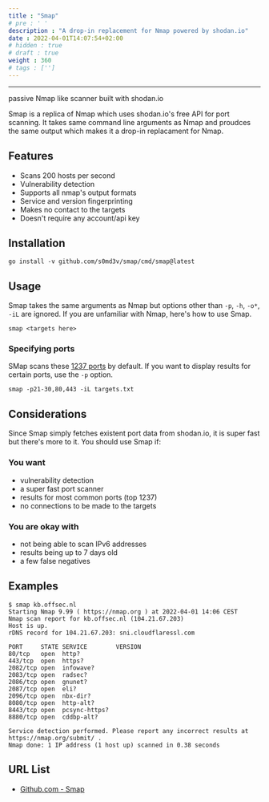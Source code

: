 ```yaml
---
title : "Smap"
# pre : ' '
description : "A drop-in replacement for Nmap powered by shodan.io"
date : 2022-04-01T14:07:54+02:00
# hidden : true
# draft : true
weight : 360
# tags : ['']
---
```


---

passive Nmap like scanner built with shodan.io

Smap is a replica of Nmap which uses shodan.io's free API for port scanning. It takes same command line arguments as Nmap and proudces the same output which makes it a drop-in replacament for Nmap.

## Features

- Scans 200 hosts per second
- Vulnerability detection
- Supports all nmap's output formats
- Service and version fingerprinting
- Makes no contact to the targets
- Doesn't require any account/api key

## Installation

```plain
go install -v github.com/s0md3v/smap/cmd/smap@latest
```

## Usage

Smap takes the same arguments as Nmap but options other than `-p`, `-h`, `-o*`, `-iL` are ignored. If you are unfamiliar with Nmap, here's how to use Smap.

```plain
smap <targets here>
```

### Specifying ports

SMap scans these [1237 ports](https://api.shodan.io/shodan/ports) by default. If you want to display results for certain ports, use the `-p` option.

```plain
smap -p21-30,80,443 -iL targets.txt
```

## Considerations

Since Smap simply fetches existent port data from shodan.io, it is super fast but there's more to it. You should use Smap if:

### You want

- vulnerability detection
- a super fast port scanner
- results for most common ports (top 1237)
- no connections to be made to the targets

### You are okay with

- not being able to scan IPv6 addresses
- results being up to 7 days old
- a few false negatives

## Examples

```plain
$ smap kb.offsec.nl           
Starting Nmap 9.99 ( https://nmap.org ) at 2022-04-01 14:06 CEST
Nmap scan report for kb.offsec.nl (104.21.67.203)
Host is up.
rDNS record for 104.21.67.203: sni.cloudflaressl.com

PORT     STATE SERVICE        VERSION
80/tcp   open  http?          
443/tcp  open  https?         
2082/tcp open  infowave?      
2083/tcp open  radsec?        
2086/tcp open  gnunet?        
2087/tcp open  eli?           
2096/tcp open  nbx-dir?       
8080/tcp open  http-alt?      
8443/tcp open  pcsync-https?  
8880/tcp open  cddbp-alt?     

Service detection performed. Please report any incorrect results at https://nmap.org/submit/ .
Nmap done: 1 IP address (1 host up) scanned in 0.38 seconds
```

## URL List

- [Github.com - Smap](https://github.com/s0md3v/Smap)
